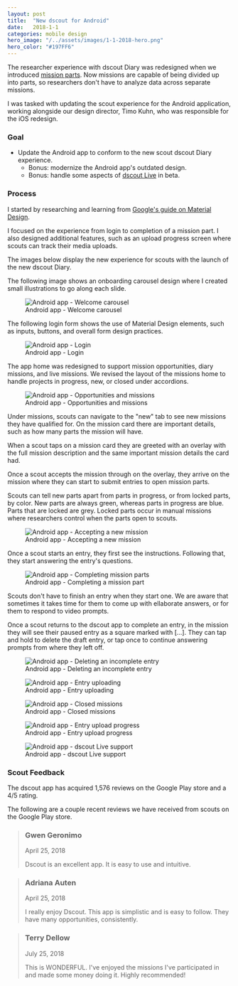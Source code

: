 ```yaml
---
layout: post
title:  "New dscout for Android"
date:   2018-1-1
categories: mobile design
hero_image: "/../assets/images/1-1-2018-hero.png"
hero_color: "#197FF6"
---
```

The researcher experience with dscout Diary was redesigned when we introduced [mission parts](/product/design/analyzing-entries-with-dscout/). Now missions are capable of being divided up into parts, so researchers don't have to analyze data across separate missions.

I was tasked with updating the scout experience for the Android application, working alongside our design director, Timo Kuhn, who was responsible for the iOS redesign.

### Goal
- Update the Android app to conform to the new scout dscout Diary experience.
	- Bonus: modernize the Android app's outdated design.
	- Bonus: handle some aspects of [dscout Live](https://dscout.com/live) in beta.

### Process
I started by researching and learning from [Google's guide on Material Design](https://material.io/design/).

I focused on the experience from login to completion of a mission part. I also designed additional features, such as an upload progress screen where scouts can track their media uploads.

The images below display the new experience for scouts with the launch of the new dscout Diary.

The following image shows an onboarding carousel design where I created small illustrations to go along each slide.

<figure>
	<img src="../../../../../../assets/images/android-0.png" alt="Android app - Welcome carousel" />
	<figcaption class="media-caption center">Android app - Welcome carousel</figcaption>
</figure>

The following login form shows the use of Material Design elements, such as inputs, buttons, and overall form design practices.

<figure>
	<img src="../../../../../../assets/images/android-1.png" alt="Android app - Login" />
	<figcaption class="media-caption center">Android app - Login</figcaption>
</figure>

The app home was redesigned to support mission opportunities, diary missions, and live missions. We revised the layout of the missions home to handle projects in progress, new, or closed under accordions.

<figure>
	<img src="../../../../../../assets/images/android-2.png" alt="Android app - Opportunities and missions" />
	<figcaption class="media-caption center">Android app - Opportunities and missions</figcaption>
</figure>

Under missions, scouts can navigate to the "new" tab to see new missions they have qualified for. On the mission card there are important details, such as how many parts the mission will have.

When a scout taps on a mission card they are greeted with an overlay with the full mission description and the same important mission details the card had.

Once a scout accepts the mission through on the overlay, they arrive on the mission where they can start to submit entries to open mission parts.

Scouts can tell new parts apart from parts in progress, or from locked parts, by color. New parts are always green, whereas parts in progress are blue. Parts that are locked are grey. Locked parts occur in manual missions where researchers control when the parts open to scouts.

<figure>
	<img src="../../../../../../assets/images/android-3.png" alt="Android app - Accepting a new mission" />
	<figcaption class="media-caption center">Android app - Accepting a new mission</figcaption>
</figure>

Once a scout starts an entry, they first see the instructions. Following that, they start answering the entry's questions.

<figure>
	<img src="../../../../../../assets/images/android-4.png" alt="Android app - Completing mission parts" />
	<figcaption class="media-caption center">Android app - Completing a mission part</figcaption>
</figure>

Scouts don't have to finish an entry when they start one. We are aware that sometimes it takes time for them to come up with ellaborate answers, or for them to respond to video prompts.

Once a scout returns to the dscout app to complete an entry, in the mission they will see their paused entry as a square marked with [...]. They can tap and hold to delete the draft entry, or tap once to continue answering prompts from where they left off.

<figure>
	<img src="../../../../../../assets/images/android-5.png" alt="Android app - Deleting an incomplete entry" />
	<figcaption class="media-caption center">Android app - Deleting an incomplete entry</figcaption>
</figure>

<figure>
	<img src="../../../../../../assets/images/android-6.png" alt="Android app - Entry uploading" />
	<figcaption class="media-caption center">Android app - Entry uploading</figcaption>
</figure>

<figure>
	<img src="../../../../../../assets/images/android-7.png" alt="Android app - Closed missions" />
	<figcaption class="media-caption center">Android app - Closed missions</figcaption>
</figure>

<figure>
	<img src="../../../../../../assets/images/android-8.png" alt="Android app - Entry upload progress" />
	<figcaption class="media-caption center">Android app - Entry upload progress </figcaption>
</figure>

<figure>
	<img src="../../../../../../assets/images/android-9.png" alt="Android app - dscout Live support" />
	<figcaption class="media-caption center">Android app - dscout Live support </figcaption>
</figure>

### Scout Feedback

The dscout app has acquired 1,576 reviews on the Google Play store and a 4/5 rating.

The following are a couple recent reviews we have received from scouts on the Google Play store.

<blockquote>
	<h3>Gwen Geronimo</h3>
	<date class="post-meta">April 25, 2018</date>
	<p>Dscout is an excellent app. It is easy to use and intuitive.</p>
</blockquote>

<blockquote>
	<h3>Adriana Auten</h3>
	<date class="post-meta">April 25, 2018</date>
	<p>I really enjoy Dscout. This app is simplistic and is easy to follow. They have many opportunities, consistently.</p>
</blockquote>

<blockquote>
	<h3>Terry Dellow</h3>
	<date class="post-meta">July 25, 2018</date>
	<p>This is WONDERFUL. I've enjoyed the missions I've participated in and made some money doing it. Highly recommended!</p>
</blockquote>
